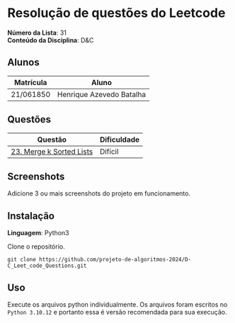 # Resolução de questões do Leetcode

**Número da Lista**: 31<br>
**Conteúdo da Disciplina**: D&C<br>

## Alunos
|Matrícula | Aluno |
| -- | -- |
| 21/061850  |  Henrique Azevedo Batalha |

## Questões
| Questão | Dificuldade |
| ------- | ----------- |
| [23. Merge k Sorted Lists](https://leetcode.com/problems/merge-k-sorted-lists/description/) | Difícil |

## Screenshots
Adicione 3 ou mais screenshots do projeto em funcionamento.

## Instalação 
**Linguagem**: Python3<br>

Clone o repositório.

```
git clone https://github.com/projeto-de-algoritmos-2024/D-C_Leet_code_Questions.git
```

## Uso 
Execute os arquivos python individualmente. Os arquivos foram escritos no `Python 3.10.12` e portanto essa é versão recomendada para sua execução.




